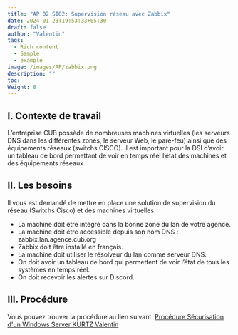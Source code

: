 ```yaml
---
title: "AP 02 SIO2: Supervision réseau avec Zabbix"
date: 2024-01-23T19:53:33+05:30
draft: false
author: "Valentin"
tags:
  - Rich content
  - Sample
  - example
image: /images/AP/zabbix.png
description: ""
toc: 
Weight: 8
---
```


## I. Contexte de travail

L’entreprise CUB possède de nombreuses machines virtuelles (les serveurs DNS dans les différentes zones, le serveur Web, le pare-feu) ainsi que des équipements réseaux (switchs CISCO). il est important pour la DSI d’avoir un tableau de bord permettant de voir en temps réel l’état des machines et des équipements réseaux

## II. Les besoins 

Il vous est demandé de mettre en place une solution de supervision du réseau (Switchs Cisco) et des machines virtuelles.

- La machine doit être intégré dans la bonne zone du lan de votre agence.
- La machine doit être accessible depuis son nom DNS : zabbix.lan.agence.cub.org
- Zabbix doit être installé en français.
- La machine doit utiliser le résolveur du lan comme serveur DNS.
- On doit avoir un tableau de bord qui permettent de voir l’état de tous les systèmes en temps réel.
- On doit recevoir les alertes sur Discord.

## III. Procédure 

Vous pouvez trouver la procédure au lien suivant: [Procédure Sécurisation d'un Windows Server KURTZ Valentin](/docs/AP2.docx)
